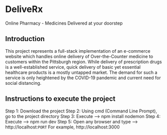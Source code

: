 # DeliveRx
Online Pharmacy - Medicines Delivered at your doorstep

## Introduction
This project represents a full-stack implementation of an e-commerce website which handles online delivery of Over-the-Counter medicine to customers within the Pittsburgh region. While delivery of prescription drugs is a well-established service, quick delivery of basic yet essential healthcare products is a mostly untapped market. The demand for such a service is only heightened by the COVID-19 pandemic and current need for social distancing.

## Instructions to execute the project

Step 1: Download the project 
Step 2: Using cmd (Command Line Prompt), go to the project directory 
Step 3: Execute --> npm install nodemon 
Step 4: Execute --> npm run dev
Step 5: Open any browser and type --> http://localhost:`PORT`
For example, http://localhost:3000 
